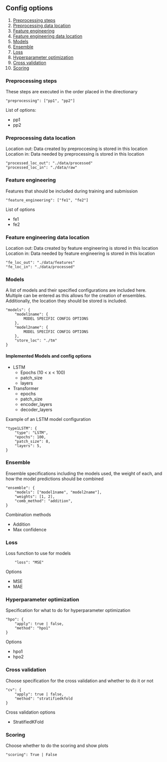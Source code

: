 ## Config options 

1. [Preprocessing steps](#preprocessing-steps)
2. [Preprocessing data location](#preprocessing-data-location)
3. [Feature engineering](#feature-engineering)
4. [Feature engineering data location](#feature-engineering-data-location)
5. [Models](#models)
6. [Ensemble](#ensemble)
7. [Loss](#loss)
8. [Hyperparameter optimization](#hyperparameter-optimization)
9. [Cross validation](#cross-validation)
10. [Scoring](#scoring)


### Preprocessing steps

These steps are executed in the order placed in the directionary

```
"preprocessing": ["pp1", "pp2"]
```

List of options:
- pp1
- pp2

### Preprocessing data location
<p>
Location out: Data created by preproccesing is stored in this location <br>
Location in: Data needed by preprocessing is stored in this location
</p>

```
"processed_loc_out": "./data/processed"
"processed_loc_in": "./data/raw"
```


### Feature engineering

Features that should be included during training and submission


``` 
"feature_engineering": ["fe1", "fe2"]
```

List of options
- fe1
- fe2

### Feature engineering data location
<p>
Location out: Data created by feature engineering is stored in this location <br>
Location in: Data needed by feature engineering is stored in this location
</p>

``` 
"fe_loc_out": "./data/features"
"fe_loc_in": "./data/processed"
```

### Models

A list of models and their specified configurations are included here. Multiple can be entered as this allows for the creation of ensembles. Additionally, the location they should be stored is included.
 
``` 
"models": {
    "model1name": {
        MODEL SPECIFIC CONFIG OPTIONS
    },
    "model2name": {
        MODEL SPECIFIC CONFIG OPTIONS
    },
    "store_loc": "./tm"
}
```

#### Implemented Models and config options

- LSTM
    - Epochs (10 < x < 100)
    - patch_size
    - layers
- Transformer
    - epochs
    - patch_size
    - encoder_layers
    - decoder_layers

Example of an LSTM model configuration

```
"type1LSTM": {
    "type": "LSTM",
    "epochs": 100,
    "patch_size": 8,
    "layers": 5,
}
```

### Ensemble

Ensemble specifications including the models used, the weight of each, and how the model predictions should be combined

```
"ensemble": {
    "models": ["model1name", "model2name"],
    "weights": [1, 2],
    "comb_method": "addition",
}
```

Combination methods
- Addition
- Max confidence

### Loss

Loss function to use for models

```
    "loss": "MSE"
```

Options
- MSE
- MAE

### Hyperparameter optimization

Specification for what to do for hyperparameter optimization

```
"hpo": {
    "apply": true | false,
    "method": "hpo1"
}
```

Options
- hpo1
- hpo2

### Cross validation

Choose specification for the cross validation and whether to do it or not

```
"cv": {
    "apply": true | false,
    "method": "stratifiedkfold
}
```

Cross validation options
- StratifiedKFold

### Scoring

Choose whether to do the scoring and show plots

```
"scoring": True | False
```